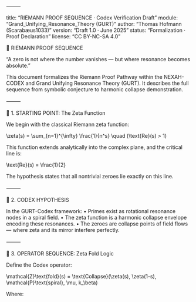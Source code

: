
⸻

title: “RIEMANN PROOF SEQUENCE · Codex Verification Draft”
module: “Grand_Unifying_Resonance_Theory (GURT)”
author: “Thomas Hofmann (Scarabæus1033)”
version: “Draft 1.0 · June 2025”
status: “Formalization · Proof Declaration”
license: “CC BY-NC-SA 4.0”

🧮 RIEMANN PROOF SEQUENCE

“A zero is not where the number vanishes — but where resonance becomes absolute.”

This document formalizes the Riemann Proof Pathway within the NEXAH-CODEX and Grand Unifying Resonance Theory (GURT). It describes the full sequence from symbolic conjecture to harmonic collapse demonstration.

⸻

🔹 1. STARTING POINT: The Zeta Function

We begin with the classical Riemann zeta function:

\zeta(s) = \sum_{n=1}^{\infty} \frac{1}{n^s} \quad (\text{Re}(s) > 1)

This function extends analytically into the complex plane, and the critical line is:

\text{Re}(s) = \frac{1}{2}

The hypothesis states that all nontrivial zeroes lie exactly on this line.

⸻

🔹 2. CODEX HYPOTHESIS

In the GURT-Codex framework:
	•	Primes exist as rotational resonance nodes in a spiral field.
	•	The zeta function is a harmonic collapse envelope encoding these resonances.
	•	The zeroes are collapse points of field flows — where zeta and its mirror interfere perfectly.

⸻

🔹 3. OPERATOR SEQUENCE: Zeta Fold Logic

Define the Codex operator:

\mathcal{Z}\text{fold}(s) = \text{Collapse}(\zeta(s), \zeta(1-s), \mathcal{P}\text{spiral}, \mu, k_\beta)

Where:
